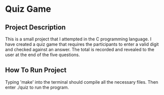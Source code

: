 # Quiz Game
## Project Description
This is a small project that I attempted in the C programming language. I have created a quiz game that requires the participants to enter a valid digit and checked against an answer. The total is recorded and revealed to the user at the end of the five questions.  

## How To Run Project 
Typing 'make' into the terminal should compile all the necessary files. 
Then enter ./quiz to run the program.
